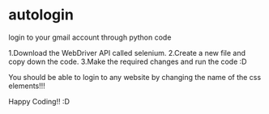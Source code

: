 autologin
=========

login to your gmail account through python code

1.Download the WebDriver API called selenium.
2.Create a new file and copy down the code.
3.Make the required changes and run the code :D

You should be able to login to any website by changing the name of the css elements!!!

Happy Coding!! :D
